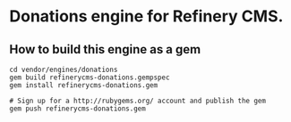# Donations engine for Refinery CMS.

## How to build this engine as a gem

    cd vendor/engines/donations
    gem build refinerycms-donations.gempspec
    gem install refinerycms-donations.gem
    
    # Sign up for a http://rubygems.org/ account and publish the gem
    gem push refinerycms-donations.gem